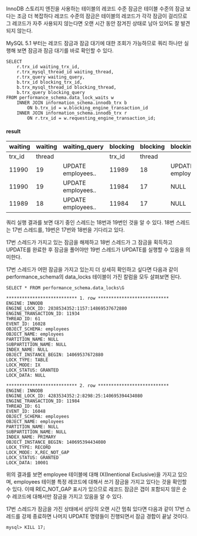 InnoDB 스토리지 엔진을 사용하는 테이블의 레코드 수준 잠금은 테이블 수준의 잠금 보다는 조금 더 복잡하다
레코드 수준의 잠금은 테이블의 레코드가 각각 잠금이 걸리므로 그 레코드가 자주 사용되지 않는다면 오랜 시간 동안 잠겨진 상태로 남아 있어도 잘 발견되지 않는다.

MySQL 5.1 부터는 레코드 잠금과 잠금 대기에 대한 조회가 가능하므로 쿼리 하나만 실행해 보면 잠금과 잠금 대기를 바로 확인할 수 있다.

```mysql
SELECT   
	r.trx_id waiting_trx_id,   
	r.trx_mysql_thread_id waiting_thread,   
	r.trx_query waiting_query,   
	b.trx_id blocking_trx_id,   
	b.trx_mysql_thread_id blocking_thread,   
	b.trx_query blocking_query 
FROM performance_schema.data_lock_waits w   
	INNER JOIN information_schema.innodb_trx b     
		ON b.trx_id = w.blocking_engine_transaction_id   
	INNER JOIN information_schema.innodb_trx r     
		ON r.trx_id = w.requesting_engine_transaction_id;
```

#### result
| waiting | waiting | waiting_query | blocking | blocking | blocking_query |
| ------- | ------- | ------------- | -------- | -------- | -------------- |
| trx_id | thread | | trx_id | thread | |
| 11990 | 19 | UPDATE employees..| 11989 | 18 | UPDATE employees..| 
| 11990 | 19 | UPDATE employees..| 11984 | 17 | NULL | 
| 11989 | 18 | UPDATE employees..| 11984 | 17 | NULL |

쿼리 실행 결과를 보면 대기 중인 스레드는 18번과 19번인 것을 알 수 있다.
18번 스레드는 17번 스레드를, 19번은 17번와 18번을 기다리고 있다.

17번 스레드가 가지고 있는 잠금을 해제하고 18번 스레드가 그 잠금을 획득하고 UPDATE를 완료한 후 잠금을 풀어야만 19번 스레드가 UPDATE를 실행할 수 있음을 의미한다.

17번 스레드가 어떤 잠금을 가지고 있는지 더 상세히 확인하고 싶다면 다음과 같이 performance_schema의 data_locks 테이블이 가진 칼럼을 모두 살펴보면 된다.

```mysql
SELECT * FROM performance_schema.data_locks\G

*************************** 1. row ***************************
ENGINE: INNODB
ENGINE_LOCK_ID: 2838534352:1157:14869537672880
ENGINE_TRANSACTION_ID: 11934
THREAD_ID: 61
EVENT_ID: 16028
OBJECT_SCHEMA: employees
OBJECT_NAME: employees
PARTITION_NAME: NULL
SUBPARTITION_NAME: NULL
INDEX_NAME: NULL
OBJECT_INSTANCE_BEGIN: 14069537672880
LOCK_TYPE: TABLE
LOCK_MODE: IX
LOCK_STATUS: GRANTED
LOCK_DATA: NULL

*************************** 2. row ***************************
ENGINE: INNODB
ENGINE_LOCK_ID: 4283534352:2:8298:25:140695394434080
ENGINE_TRANSACTION_ID: 11984
THREAD_ID: 61
EVENT_ID: 16048
OBJECT_SCHEMA: employees
OBJECT_NAME: employees
PARTITION_NAME: NULL
SUBPARTITION_NAME: NULL
INDEX_NAME: PRIMARY
OBJECT_INSTANCE_BEGIN: 140695394434080
LOCK_TYPE: RECORD
LOCK_MODE: X,REC_NOT_GAP
LOCK_STATUS: GRANTED
LOCK_DATA: 10001
```

위의 결과를 보면 employee 테이블에 대해 IX(Inentional Exclusive)을 가지고 있으며, employees 테이블 특정 레코드에 대해서 쓰기 잠금을 가지고 있다는 것을 확인할 수 있다.  이때 REC_NOT_GAP 표시가 있으므로 레코드 잠금은 갭이 포함되지 않은 순수 레코드에 대해서만 잠금을 가지고 있음을 알 수 있다.

17번 스레드가 잠금을 가진 상태에서 상당히 오랜 시간 멈춰 있다면 다음과 같이 17번 스레드를 강제 종료하면 나머지 UPDATE 명령들이 진행되면서 잠금 경합이 끝날 것이다.

```mysql
mysql> KILL 17;
```

